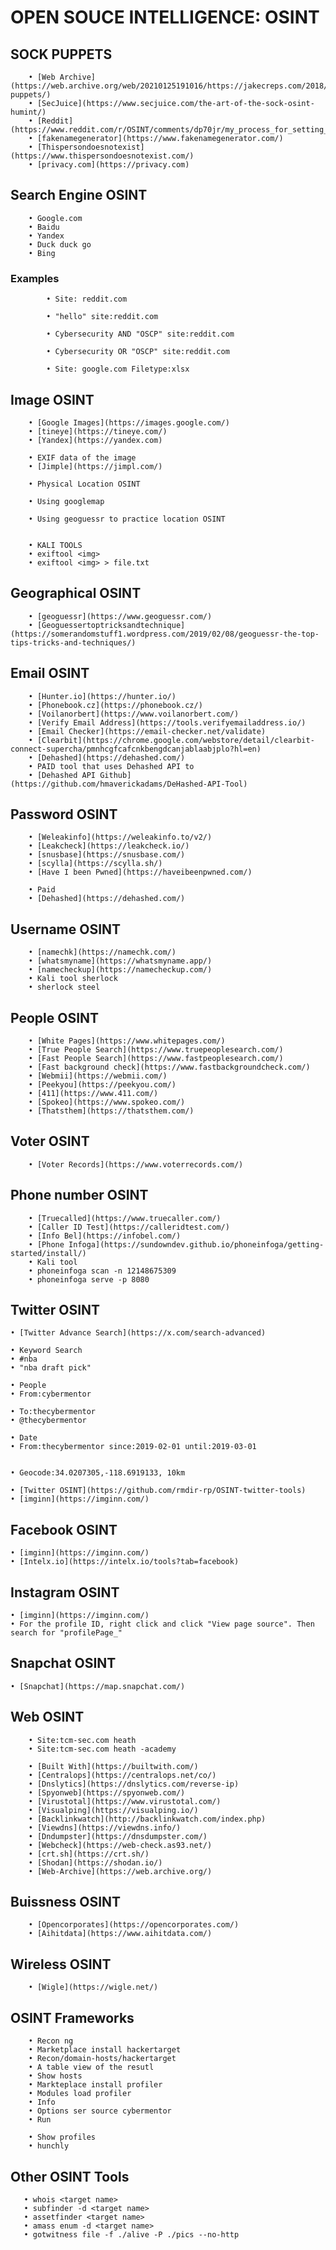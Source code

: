 # OPEN SOUCE INTELLIGENCE: OSINT

## SOCK PUPPETS
        • [Web Archive] (https://web.archive.org/web/20210125191016/https://jakecreps.com/2018/11/02/sock-puppets/)
        • [SecJuice](https://www.secjuice.com/the-art-of-the-sock-osint-humint/)
        • [Reddit](https://www.reddit.com/r/OSINT/comments/dp70jr/my_process_for_setting_up_anonymous_sockpuppet/)
        • [fakenamegenerator](https://www.fakenamegenerator.com/)
        • [Thispersondoesnotexist](https://www.thispersondoesnotexist.com/)
        • [privacy.com](https://privacy.com)
    
## Search Engine OSINT

        • Google.com
        • Baidu
        • Yandex
        • Duck duck go
        • Bing
    
### Examples
            • Site: reddit.com
        
            • "hello" site:reddit.com
        
            • Cybersecurity AND "OSCP" site:reddit.com
        
            • Cybersecurity OR "OSCP" site:reddit.com
        
            • Site: google.com Filetype:xlsx

## Image OSINT

        • [Google Images](https://images.google.com/)
        • [tineye](https://tineye.com/)
        • [Yandex](https://yandex.com)
    
        • EXIF data of the image
        • [Jimple](https://jimpl.com/)
    
        • Physical Location OSINT
    
        • Using googlemap
    
        • Using geoguessr to practice location OSINT
    
    
        • KALI TOOLS
        • exiftool <img>
        • exiftool <img> > file.txt

## Geographical OSINT

        • [geoguessr](https://www.geoguessr.com/)
        • [Geoguessertoptricksandtechnique](https://somerandomstuff1.wordpress.com/2019/02/08/geoguessr-the-top-tips-tricks-and-techniques/)

## Email OSINT
        • [Hunter.io](https://hunter.io/)
        • [Phonebook.cz](https://phonebook.cz/)
        • [Voilanorbert](https://www.voilanorbert.com/)
        • [Verify Email Address](https://tools.verifyemailaddress.io/)
        • [Email Checker](https://email-checker.net/validate)
        • [Clearbit](https://chrome.google.com/webstore/detail/clearbit-connect-supercha/pmnhcgfcafcnkbengdcanjablaabjplo?hl=en)
        • [Dehashed](https://dehashed.com/)
        • PAID tool that uses Dehashed API to 
        • [Dehashed API Github](https://github.com/hmaverickadams/DeHashed-API-Tool)

## Password OSINT
        • [Weleakinfo](https://weleakinfo.to/v2/)
        • [Leakcheck](https://leakcheck.io/)
        • [snusbase](https://snusbase.com/)
        • [scylla](https://scylla.sh/)
        • [Have I been Pwned](https://haveibeenpwned.com/)
    
        • Paid
        • [Dehashed](https://dehashed.com/)

## Username OSINT
        • [namechk](https://namechk.com/)
        • [whatsmyname](https://whatsmyname.app/)
        • [namecheckup](https://namecheckup.com/)
        • Kali tool sherlock
        • sherlock steel

## People OSINT
        • [White Pages](https://www.whitepages.com/)
        • [True People Search](https://www.truepeoplesearch.com/)
        • [Fast People Search](https://www.fastpeoplesearch.com/)
        • [Fast background check](https://www.fastbackgroundcheck.com/)
        • [Webmii](https://webmii.com/)
        • [Peekyou](https://peekyou.com/)
        • [411](https://www.411.com/)
        • [Spokeo](https://www.spokeo.com/)
        • [Thatsthem](https://thatsthem.com/)
## Voter OSINT
        • [Voter Records](https://www.voterrecords.com/)

## Phone number OSINT
        • [Truecalled](https://www.truecaller.com/)
        • [Caller ID Test](https://calleridtest.com/)
        • [Info Bel](https://infobel.com/)
        • [Phone Infoga](https://sundowndev.github.io/phoneinfoga/getting-started/install/)
        • Kali tool
        • phoneinfoga scan -n 12148675309
        • phoneinfoga serve -p 8080

## Twitter OSINT
    • [Twitter Advance Search](https://x.com/search-advanced)

    • Keyword Search
    • #nba  
    • "nba draft pick"

    • People
    • From:cybermentor

    • To:thecybermentor
    • @thecybermentor

    • Date
    • From:thecybermentor since:2019-02-01 until:2019-03-01


    • Geocode:34.0207305,-118.6919133, 10km

    • [Twitter OSINT](https://github.com/rmdir-rp/OSINT-twitter-tools)
    • [imginn](https://imginn.com/)

## Facebook OSINT
    • [imginn](https://imginn.com/)
    • [Intelx.io](https://intelx.io/tools?tab=facebook)

## Instagram OSINT
    • [imginn](https://imginn.com/)
    • For the profile ID, right click and click "View page source". Then search for "profilePage_"

## Snapchat OSINT
    • [Snapchat](https://map.snapchat.com/)

## Web OSINT
        • Site:tcm-sec.com heath
        • Site:tcm-sec.com heath -academy
    
        • [Built With](https://builtwith.com/)
        • [Centralops](https://centralops.net/co/)
        • [Dnslytics](https://dnslytics.com/reverse-ip)
        • [Spyonweb](https://spyonweb.com/)
        • [Virustotal](https://www.virustotal.com/)
        • [Visualping](https://visualping.io/)
        • [Backlinkwatch](http://backlinkwatch.com/index.php)
        • [Viewdns](https://viewdns.info/)
        • [Dndumpster](https://dnsdumpster.com/)
        • [Webcheck](https://web-check.as93.net/)
        • [crt.sh](https://crt.sh/)
        • [Shodan](https://shodan.io/)
        • [Web-Archive](https://web.archive.org/)

## Buissness OSINT
        • [Opencorporates](https://opencorporates.com/)
        • [Aihitdata](https://www.aihitdata.com/)

## Wireless OSINT
        • [Wigle](https://wigle.net/)

## OSINT Frameworks
        • Recon ng
        • Marketplace install hackertarget
        • Recon/domain-hosts/hackertarget
        • A table view of the resutl
        • Show hosts
        • Markteplace install profiler
        • Modules load profiler
        • Info
        • Options ser source cybermentor
        • Run
        
        • Show profiles
        • hunchly

## Other OSINT Tools
       • whois <target name>
       • subfinder -d <target name>
       • assetfinder <target name>
       • amass enum -d <target name>
       • gotwitness file -f ./alive -P ./pics --no-http

     

